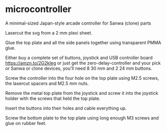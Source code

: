 # microcontroller
A minimal-sized Japan-style arcade controller for Sanwa (clone) parts

Lasercut the svg from a 2 mm plexi sheet.

Glue the top plate and all the side panels together using transparent PMMA glue.

Either buy a complete set of buttons, joystick and USB controller board https://amzn.to/2G2kIeg or just get the zero-delay-controller and your pick or Sanwa or clone devices, you'll need 8 30 mm and 2 24 mm buttons.

Screw the controller into the four hole on the top plate using M2.5 screws, the lasercut spacers and M2.5 mm nuts.

Remove the metal top plate from the joystick and screw it into the joystick holder with the screws that held the top plate.

Insert the buttons into their holes and cable everything up.

Screw the bottom plate to the top plate using long enough M3 screws and glue on rubber feet.

